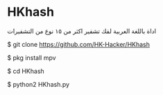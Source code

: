 # HKhash
اداة باللغة العربية لفك تشفير اكثر من ١٥ نوع من التشفيرات

$ git clone https://github.com/HK-Hacker/HKhash

$ pkg install mpv

$ cd HKhash

$ python2 HKhash.py
